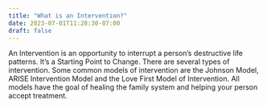 ```yaml
---
title: "What is an Intervention?"
date: 2023-07-01T11:28:30-07:00
draft: false
---
```


An Intervention is an opportunity to interrupt a person’s destructive life patterns. It’s a Starting Point to Change. There are several types of intervention. Some common models of intervention are the Johnson Model, ARISE Intervention Model and the Love First Model of Intervention. All models have the goal of healing the family system and helping your person accept treatment.
